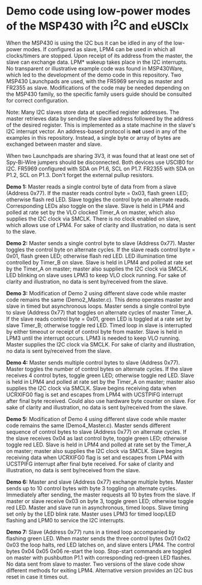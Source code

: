 # Demo code using low-power modes of the MSP430 with I<sup>2</sup>C and eUSCIx
 <p>When the MSP430 is using the I2C bus it can be idled in any of the low-power modes. If configured as slave, LPM4 can be used in which all clocks/timers are stopped. Upon receipt of its address from the master, the slave can exchange data. LPM* wakeup takes place in the I2C interrupts. No transparent or illustrative example code was found in MSP430Ware, which led to the development of the demo code in this repository. Two MSP430 Launchpads are used, with the FR5969 serving as master and FR2355 as slave. Modifications of the code may be needed depending on the MSP430 family, so the specific family users guide should be consulted for correct configuration.
 
<p>Note: Many I2C slaves store data at specified register addresses. The master retrieves data by sending the slave address followed by the address of the desired register.  This is implemented as a state machine in the slave's I2C interrupt vector. An address-based protocol is <b>not</b> used in any of the examples in this repository. Instead, a single byte or array of bytes are exchanged between master and slave.
 
 <p>When two Launchpads are sharing 3V3, it was found that at least one set of Spy-Bi-Wire jumpers should be disconnected. Both devices use USCIB0 for I2C. FR5969 configured with SDA on P1.6, SCL on P1.7. FR2355 with SDA on P1.2, SCL on P1.3. Don't forget the external pullup resistors.
  
  <p><b>Demo 1:</b> Master reads a single control byte of data from from a slave (Address 0x77). If the master reads control byte = 0x03, flash green LED; otherwise flash red LED. Slave toggles the control byte on alternate reads. Corresponding LEDs also toggle on the slave. Slave is held in LPM4 and polled at rate set by the VLO clocked Timer_A on master, which also supplies the I2C clock via SMCLK. There is no clock enabled on slave, which allows use of LPM4. For sake of clarity and illustration, no data is sent to the slave.
 
  <p><b>Demo 2:</b> Master sends a single control byte to slave (Address 0x77). Master toggles the control byte on alternate cycles. If the slave reads control byte = 0x01, flash green LED; otherwise flash red LED. LED illumination time controlled by Timer_B on slave. Slave is held in LPM4 and polled at rate set by the Timer_A on master; master also supplies the I2C clock via SMCLK. LED blinking on slave uses LPM3 to keep VLO clock running. For sake of clarity and illustration, no data is sent by/received from the slave.
 
 <p><b>Demo 3:</b> Modification of Demo 2 using different slave code while master code remains the same (Demo2_Master.c). This demo operates master and slave in timed but asynchronous loops. Master sends a single control byte to slave (Address 0x77) that toggles on alternate cycles of master Timer_A. If the slave reads control byte = 0x01, green LED is toggled at a rate set by slave Timer_B; otherwise toggle red LED. Timed loop in slave is interrupted by either timeout or receipt of control byte from master. Slave is held in LPM3 until the interrupt occurs. LPM3 is needed to keep VLO running. Master supplies the I2C clock via SMCLK. For sake of clarity and illustration, no data is sent by/received from the slave.
 
  <p><b>Demo 4:</b> Master sends multiple control bytes to slave (Address 0x77). Master toggles the number of control bytes on alternate cycles. If the slave receives 4 control bytes, toggle green LED; otherwise toggle red LED. Slave is held in LPM4 and polled at rate set by the Timer_A on master; master also supplies the I2C clock via SMCLK. Slave begins receiving data when UCRXIFG0 flag is set and escapes from LPM4 with UCSTPIFG interrupt after final byte received. Could also use hardware byte counter on slave. For sake of clarity and illustration, no data is sent by/received from the slave.
 
 <p><b>Demo 5:</b> Modification of Demo 4 using different slave code while master code remains the same (Demo4_Master.c). Master sends different sequence of control bytes to slave (Address 0x77) on alternate cycles. If the slave receives 0x04 as last control byte, toggle green LED; otherwise toggle red LED. Slave is held in LPM4 and polled at rate set by the Timer_A on master; master also supplies the I2C clock via SMCLK. Slave begins receiving data when UCRXIFG0 flag is set and escapes from LPM4 with UCSTPIFG interrupt after final byte received. For sake of clarity and illustration, no data is sent by/received from the slave. 
  
<p><b>Demo 6:</b> Master and slave (Address 0x77) exchange multiple bytes. Master sends up to 10 control bytes with byte 3 toggling on alternate cycles. Immediately after sending, the master requests all 10 bytes from the slave. If master or slave receive 0x03 on byte 3, toggle green LED; otherwise toggle red LED. Master and slave run in asynchronous, timed loops. Slave timing set only by the LED blink rate. Master uses LPM3 for timed loop/LED flashing and LPM0 to service the I2C interrupts.
 
 <p><b>Demo 7:</b> Slave (Address 0x77) runs in a timed loop accompanied by flashing green LED. When master sends the three control bytes 0x01 0x02 0x03 the loop halts, red LED latches on, and slave enters LPM4. The control bytes 0x04 0x05 0x06 re-start the loop. Stop-start commands are toggled on master with pushbutton P1.1 with corresponding red-green LED flashes. No data sent from slave to master. Two versions of the slave code show different methods for exiting LPM4. Alternative version provides an I2C bus reset in case it times out.
 
